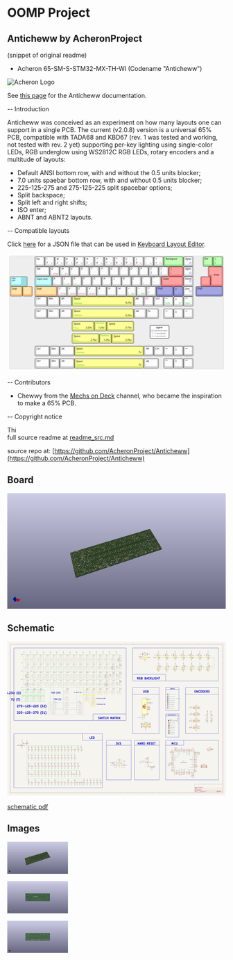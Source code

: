 # OOMP Project  
## Anticheww  by AcheronProject  
  
(snippet of original readme)  
  
- Acheron 65-SM-S-STM32-MX-TH-WI (Codename "Anticheww")  
  
![Acheron Logo](https://raw.githubusercontent.com/Gondolindrim/acheronLibrary/master/graphics/acheronReadme.png "Acheron Logo")  
  
See [this page](https://gondolindrim.github.io/AcheronDocs/anticheww/intro.html) for the Anticheww documentation.  
  
-- Introduction  
  
Anticheww was conceived as an experiment on how many layouts one can support in a single PCB. The current (v2.0.8) version is a universal 65% PCB, compatible with TADA68 and KBD67 (rev. 1 was tested and working, not tested with rev. 2 yet) supporting per-key lighting using single-color LEDs, RGB underglow using WS2812C RGB LEDs, rotary encoders and a multitude of layouts:  
  
- Default ANSI bottom row, with and without the 0.5 units blocker;  
- 7.0 units spaebar bottom row, with and without 0.5 units blocker;  
- 225-125-275 and 275-125-225 split spacebar options;  
- Split backspace;  
- Split left and right shifts;  
- ISO enter;  
- ABNT and ABNT2 layouts.  
  
-- Compatible layouts  
  
Click [here](http://raw.githubusercontent.com/AcheronProject/Anticheww/master/graphics/KLE/anticheww_kle.json) for a JSON file that can be used in [Keyboard Layout Editor](http://keyboard-layout-editor.com).  
  
![Anticheww Layouts](https://github.com/AcheronProject/Anticheww/raw/master/graphics/KLE/anticheww_kle.svg)  
  
-- Contributors  
  
- Chewwy from the [Mechs on Deck](http://twitch.tv/https://www.twitch.tv/mechsondeck) channel, who became the inspiration to make a 65% PCB.  
     
-- Copyright notice  
  
Thi  
  full source readme at [readme_src.md](readme_src.md)  
  
source repo at: [https://github.com/AcheronProject/Anticheww](https://github.com/AcheronProject/Anticheww)  
## Board  
  
[![working_3d.png](working_3d_600.png)](working_3d.png)  
## Schematic  
  
[![working_schematic.png](working_schematic_600.png)](working_schematic.png)  
  
[schematic pdf](working_schematic.pdf)  
## Images  
  
[![working_3d.png](working_3d_140.png)](working_3d.png)  
  
[![working_3d_back.png](working_3d_back_140.png)](working_3d_back.png)  
  
[![working_3d_front.png](working_3d_front_140.png)](working_3d_front.png)  
